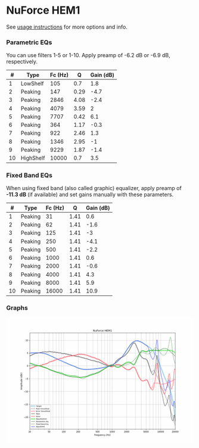 # NuForce HEM1
See [usage instructions](https://github.com/jaakkopasanen/AutoEq#usage) for more options and info.

### Parametric EQs
You can use filters 1-5 or 1-10. Apply preamp of -6.2 dB or -6.9 dB, respectively.

|   # | Type      |   Fc (Hz) |    Q |   Gain (dB) |
|-----|-----------|-----------|------|-------------|
|   1 | LowShelf  |       105 | 0.7  |         1.8 |
|   2 | Peaking   |       147 | 0.29 |        -4.7 |
|   3 | Peaking   |      2846 | 4.08 |        -2.4 |
|   4 | Peaking   |      4079 | 3.59 |         2   |
|   5 | Peaking   |      7707 | 0.42 |         6.1 |
|   6 | Peaking   |       364 | 1.17 |        -0.3 |
|   7 | Peaking   |       922 | 2.46 |         1.3 |
|   8 | Peaking   |      1346 | 2.95 |        -1   |
|   9 | Peaking   |      9229 | 1.87 |        -1.4 |
|  10 | HighShelf |     10000 | 0.7  |         3.5 |

### Fixed Band EQs
When using fixed band (also called graphic) equalizer, apply preamp of **-11.3 dB** (if available) and set gains manually with these parameters.

|   # | Type    |   Fc (Hz) |    Q |   Gain (dB) |
|-----|---------|-----------|------|-------------|
|   1 | Peaking |        31 | 1.41 |         0.6 |
|   2 | Peaking |        62 | 1.41 |        -1.6 |
|   3 | Peaking |       125 | 1.41 |        -3   |
|   4 | Peaking |       250 | 1.41 |        -4.1 |
|   5 | Peaking |       500 | 1.41 |        -2.2 |
|   6 | Peaking |      1000 | 1.41 |         0.6 |
|   7 | Peaking |      2000 | 1.41 |        -0.6 |
|   8 | Peaking |      4000 | 1.41 |         4.3 |
|   9 | Peaking |      8000 | 1.41 |         5.9 |
|  10 | Peaking |     16000 | 1.41 |        10.9 |

### Graphs
![](./NuForce%20HEM1.png)
